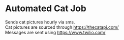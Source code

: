# Automated Cat Job
Sends cat pictures hourly via sms. <br /> 
Cat pictures are sourced through https://thecatapi.com/ <br />
Messages are sent using https://www.twilio.com/
